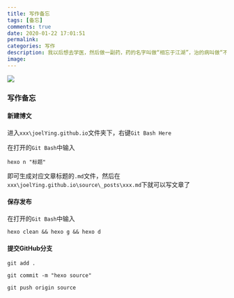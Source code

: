 ```yaml
---
title: 写作备忘
tags: [备忘]
comments: true
date: 2020-01-22 17:01:51
permalink:
categories: 写作
description: 我以后想去学医，然后做一副药，药的名字叫做“相忘于江湖”，治的病叫做“不能相濡以沫”
image:
---
```


<img class="joel-img" src="http://image.joelyings.com/2020-01-22_1.jpg">

<!-- more -->

### 写作备忘

#### 新建博文

进入`xxx\joelYing.github.io`文件夹下，右键`Git Bash Here`

在打开的`Git Bash`中输入

`hexo n "标题"`

即可生成对应文章标题的`.md`文件，然后在`xxx\joelYing.github.io\source\_posts\xxx.md`下就可以写文章了

#### 保存发布

在打开的`Git Bash`中输入

`hexo clean && hexo g && hexo d`


#### 提交GitHub分支

`git add .`

`git commit -m "hexo source"`

`git push origin source`